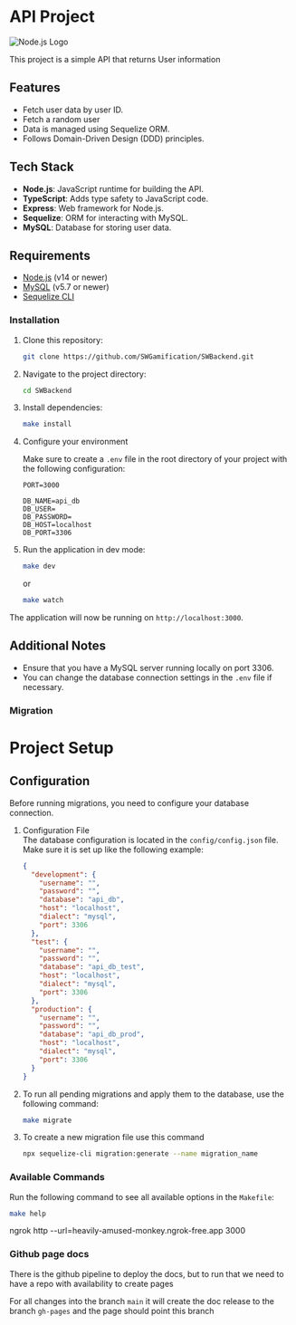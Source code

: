 # API Project

![Node.js Logo](https://nodejs.org/static/images/logo.svg)

This project is a simple API that returns User information

## Features

- Fetch user data by user ID.
- Fetch a random user
- Data is managed using Sequelize ORM.
- Follows Domain-Driven Design (DDD) principles.

## Tech Stack

- **Node.js**: JavaScript runtime for building the API.
- **TypeScript**: Adds type safety to JavaScript code.
- **Express**: Web framework for Node.js.
- **Sequelize**: ORM for interacting with MySQL.
- **MySQL**: Database for storing user data.

## Requirements

- [Node.js](https://nodejs.org/) (v14 or newer)
- [MySQL](https://www.mysql.com/) (v5.7 or newer)
- [Sequelize CLI](https://sequelize.org/)

### Installation

1. Clone this repository:

   ```bash
   git clone https://github.com/SWGamification/SWBackend.git
   ```

2. Navigate to the project directory:

   ```bash
   cd SWBackend
   ```

3. Install dependencies:

   ```bash
   make install
   ```

4. Configure your environment

   Make sure to create a `.env` file in the root directory of your project with the following configuration:
   ```
   PORT=3000
 
   DB_NAME=api_db
   DB_USER=
   DB_PASSWORD=
   DB_HOST=localhost
   DB_PORT=3306
   ```

5. Run the application in dev mode:

   ```bash
   make dev
   ```
   or

   ```bash
   make watch
   ```

The application will now be running on `http://localhost:3000`.

## Additional Notes

- Ensure that you have a MySQL server running locally on port 3306.
- You can change the database connection settings in the `.env` file if necessary.

### Migration

# Project Setup

## Configuration

Before running migrations, you need to configure your database connection.

1. Configuration File  
   The database configuration is located in the `config/config.json` file. Make sure it is set up like the following
   example:

   ```json
   {
     "development": {
       "username": "",
       "password": "",
       "database": "api_db",
       "host": "localhost",
       "dialect": "mysql",
       "port": 3306
     },
     "test": {
       "username": "",
       "password": "",
       "database": "api_db_test",
       "host": "localhost",
       "dialect": "mysql",
       "port": 3306
     },
     "production": {
       "username": "",
       "password": "",
       "database": "api_db_prod",
       "host": "localhost",
       "dialect": "mysql",
       "port": 3306
     }
   }
   ```

2. To run all pending migrations and apply them to the database, use the following command:

   ```bash
   make migrate
   ```
3. To create a new migration file use this command

   ```bash
   npx sequelize-cli migration:generate --name migration_name
   ```

### Available Commands

Run the following command to see all available options in the `Makefile`:

   ```bash
   make help
   ```

ngrok http --url=heavily-amused-monkey.ngrok-free.app 3000


### Github page docs

There is the github pipeline to deploy the docs, but to run that we need to have a repo with availability to create pages

For all changes into the branch `main` it will create the doc release to the branch `gh-pages` and the page should point this branch
